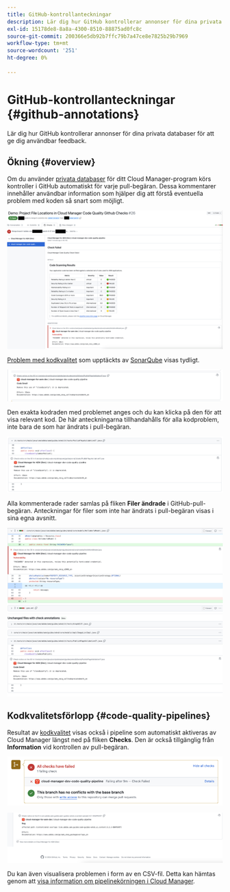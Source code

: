 ```yaml
---
title: GitHub-kontrollanteckningar
description: Lär dig hur GitHub kontrollerar annonser för dina privata databaser för att ge dig användbar feedback.
exl-id: 15178de8-8a8a-4300-8510-88875ad0fc8c
source-git-commit: 200366e5db92b7ffc79b7a47ce8e7825b29b7969
workflow-type: tm+mt
source-wordcount: '251'
ht-degree: 0%

---
```



# GitHub-kontrollanteckningar {#github-annotations}

Lär dig hur GitHub kontrollerar annonser för dina privata databaser för att ge dig användbar feedback.

## Ökning {#overview}

Om du använder [privata databaser](private-repositories.md) för ditt Cloud Manager-program körs kontroller i GitHub automatiskt för varje pull-begäran. Dessa kommentarer innehåller användbar information som hjälper dig att förstå eventuella problem med koden så snart som möjligt.

![Exempel på GitHub-kontrollanteckningar](assets/github-check-annotations.png)

[Problem med kodkvalitet](/help/using/code-quality-testing.md) som upptäckts av [SonarQube](/help/using/custom-code-quality-rules.md) visas tydligt.

![Exempel på kommentar om kodproblem](assets/github-check-annotations-example.png)

Den exakta kodraden med problemet anges och du kan klicka på den för att visa relevant kod. De här anteckningarna tillhandahålls för alla kodproblem, inte bara de som har ändrats i pull-begäran.

![Exempel på kommentar om kodproblem](assets/github-check-annotations-example-code.png)

Alla kommenterade rader samlas på fliken **Filer ändrade** i GitHub-pull-begäran. Anteckningar för filer som inte har ändrats i pull-begäran visas i sina egna avsnitt.

![Exempel på anteckningar i filer har ändrats på fliken ](assets/github-check-annotations-files-changed.png)

## Kodkvalitetsförlopp {#code-quality-pipelines}

Resultat av [kodkvalitet](/help/using/code-quality-testing.md) visas också i pipeline som automatiskt aktiveras av Cloud Manager längst ned på fliken **Checks**. Den är också tillgänglig från **Information** vid kontrollen av pull-begäran.

![Exempel på anteckningar](assets/github-check-annotations-code-quality.png)

![Exempel på anteckningar](assets/github-check-annotations-code-quality-2.png)

Du kan även visualisera problemen i form av en CSV-fil. Detta kan hämtas genom att [visa information om pipelinekörningen i Cloud Manager](/help/using/managing-pipelines.md).
